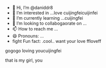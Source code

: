 - 👋 Hi, I’m @daniddr8
- 👀 I’m interested in ...love cuijingfeicuijinfei
- 🌱 I’m currently learning ...cuijingfei
- 💞️ I’m looking to collabogaorate on ...
- 📫 How to reach me ...
- 😄 Pronouns: ...
- fight Fun fact: .cool..
want your love ffloveff
<!---the best wishes to you
daniddr8/daniddr8 is a ✨ special ✨ repository because its `README.md` (this file) appears on your GitHub profile.
You can click the Preview link to take a look at your changes.
--->gogogo loving youcuijingfei
that is my girl, you
